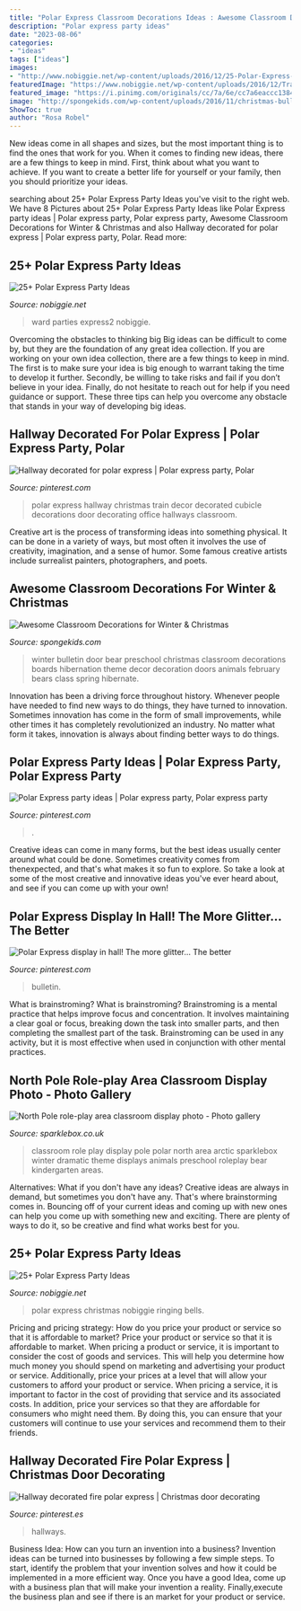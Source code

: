 ```yaml
---
title: "Polar Express Classroom Decorations Ideas : Awesome Classroom Decorations For Winter &amp; Christmas"
description: "Polar express party ideas"
date: "2023-08-06"
categories:
- "ideas"
tags: ["ideas"]
images:
- "http://www.nobiggie.net/wp-content/uploads/2016/12/25-Polar-Express-Party-Ideas-NoBiggie.net_.jpg"
featuredImage: "https://www.nobiggie.net/wp-content/uploads/2016/12/Train-Table.jpg"
featured_image: "https://i.pinimg.com/originals/cc/7a/6e/cc7a6eaccc1384269fef33528965053a.jpg"
image: "http://spongekids.com/wp-content/uploads/2016/11/christmas-bulletin-board/20-christmas-bulletin-board-ideas.jpg"
ShowToc: true
author: "Rosa Robel"
---
```



New ideas come in all shapes and sizes, but the most important thing is to find the ones that work for you. When it comes to finding new ideas, there are a few things to keep in mind. First, think about what you want to achieve. If you want to create a better life for yourself or your family, then you should prioritize your ideas.

	

		
searching about 25+ Polar Express Party Ideas you've visit to the right web. We have 8 Pictures about 25+ Polar Express Party Ideas like Polar Express party ideas | Polar express party, Polar express party, Awesome Classroom Decorations for Winter &amp; Christmas and also Hallway decorated for polar express | Polar express party, Polar. Read more:
		
    
## 25+ Polar Express Party Ideas

<img loading=lazy src="https://www.nobiggie.net/wp-content/uploads/2016/12/Train-Table.jpg" onerror="this.onerror=null;this.src='https://tse1.mm.bing.net/th?id=OIP.8ZwUSVfiChfunJADT6B5GwAAAA&amp;pid=15.1';" alt="25+ Polar Express Party Ideas">

_Source: nobiggie.net_

>ward parties express2 nobiggie. 

	

Overcoming the obstacles to thinking big
Big ideas can be difficult to come by, but they are the foundation of any great idea collection. If you are working on your own idea collection, there are a few things to keep in mind. The first is to make sure your idea is big enough to warrant taking the time to develop it further. Secondly, be willing to take risks and fail if you don’t believe in your idea. Finally, do not hesitate to reach out for help if you need guidance or support. These three tips can help you overcome any obstacle that stands in your way of developing big ideas.

    
## Hallway Decorated For Polar Express | Polar Express Party, Polar

<img loading=lazy src="https://i.pinimg.com/originals/cc/7a/6e/cc7a6eaccc1384269fef33528965053a.jpg" onerror="this.onerror=null;this.src='https://tse1.mm.bing.net/th?id=OIP.C5R22n_xFijOcFLj4mnlcAHaKG&amp;pid=15.1';" alt="Hallway decorated for polar express | Polar express party, Polar">

_Source: pinterest.com_

>polar express hallway christmas train decor decorated cubicle decorations door decorating office hallways classroom. 

	

Creative art is the process of transforming ideas into something physical. It can be done in a variety of ways, but most often it involves the use of creativity, imagination, and a sense of humor. Some famous creative artists include surrealist painters, photographers, and poets.

    
## Awesome Classroom Decorations For Winter &amp; Christmas

<img loading=lazy src="http://spongekids.com/wp-content/uploads/2016/11/christmas-bulletin-board/20-christmas-bulletin-board-ideas.jpg" onerror="this.onerror=null;this.src='https://tse3.mm.bing.net/th?id=OIP.DD_WEXMKLKaHmffS4ZytEwAAAA&amp;pid=15.1';" alt="Awesome Classroom Decorations for Winter &amp; Christmas">

_Source: spongekids.com_

>winter bulletin door bear preschool christmas classroom decorations boards hibernation theme decor decoration doors animals february bears class spring hibernate. 

	

Innovation has been a driving force throughout history. Whenever people have needed to find new ways to do things, they have turned to innovation. Sometimes innovation has come in the form of small improvements, while other times it has completely revolutionized an industry. No matter what form it takes, innovation is always about finding better ways to do things.

    
## Polar Express Party Ideas | Polar Express Party, Polar Express Party

<img loading=lazy src="https://i.pinimg.com/originals/92/21/fa/9221fa6cb2e5fa778b391fea9bb0c805.jpg" onerror="this.onerror=null;this.src='https://tse1.mm.bing.net/th?id=OIP.vw1C-7LPIT3WicEM7QIjggHaJ4&amp;pid=15.1';" alt="Polar Express party ideas | Polar express party, Polar express party">

_Source: pinterest.com_

>. 

	

Creative ideas can come in many forms, but the best ideas usually center around what could be done. Sometimes creativity comes from thenexpected, and that's what makes it so fun to explore. So take a look at some of the most creative and innovative ideas you've ever heard about, and see if you can come up with your own!

    
## Polar Express Display In Hall! The More Glitter... The Better

<img loading=lazy src="https://i.pinimg.com/originals/27/2a/68/272a689ba506642c67bbd376b0a27e85.jpg" onerror="this.onerror=null;this.src='https://tse3.mm.bing.net/th?id=OIP.RvK57BJQraHG_B5VAQfDLQHaFj&amp;pid=15.1';" alt="Polar Express display in hall! The more glitter... The better">

_Source: pinterest.com_

>bulletin. 

	

What is brainstroming?
What is brainstroming? Brainstroming is a mental practice that helps improve focus and concentration. It involves maintaining a clear goal or focus, breaking down the task into smaller parts, and then completing the smallest part of the task. Brainstroming can be used in any activity, but it is most effective when used in conjunction with other mental practices.

    
## North Pole Role-play Area Classroom Display Photo - Photo Gallery

<img loading=lazy src="http://www.sparklebox.co.uk/blue/gallery/gal611-615/_wp_generated/pp919baecc_0f.jpg" onerror="this.onerror=null;this.src='https://tse1.mm.bing.net/th?id=OIP.g-Fnkf5iAJUY8CQGLategQHaFU&amp;pid=15.1';" alt="North Pole role-play area classroom display photo - Photo gallery">

_Source: sparklebox.co.uk_

>classroom role play display pole polar north area arctic sparklebox winter dramatic theme displays animals preschool roleplay bear kindergarten areas. 

	

Alternatives: What if you don't have any ideas?
Creative ideas are always in demand, but sometimes you don't have any. That's where brainstorming comes in. Bouncing off of your current ideas and coming up with new ones can help you come up with something new and exciting. There are plenty of ways to do it, so be creative and find what works best for you.

    
## 25+ Polar Express Party Ideas

<img loading=lazy src="http://www.nobiggie.net/wp-content/uploads/2016/12/25-Polar-Express-Party-Ideas-NoBiggie.net_.jpg" onerror="this.onerror=null;this.src='https://tse4.mm.bing.net/th?id=OIP.W2NivuBI38J8d-An0w0amwHaHa&amp;pid=15.1';" alt="25+ Polar Express Party Ideas">

_Source: nobiggie.net_

>polar express christmas nobiggie ringing bells. 

	

Pricing and pricing strategy: How do you price your product or service so that it is affordable to market?
Price your product or service so that it is affordable to market. When pricing a product or service, it is important to consider the cost of goods and services. This will help you determine how much money you should spend on marketing and advertising your product or service. Additionally, price your prices at a level that will allow your customers to afford your product or service. When pricing a service, it is important to factor in the cost of providing that service and its associated costs. In addition, price your services so that they are affordable for consumers who might need them. By doing this, you can ensure that your customers will continue to use your services and recommend them to their friends.

    
## Hallway Decorated Fire Polar Express | Christmas Door Decorating

<img loading=lazy src="https://i.pinimg.com/736x/59/38/f1/5938f148cf348d0ad319048e95d832b8--hallways.jpg" onerror="this.onerror=null;this.src='https://tse1.mm.bing.net/th?id=OIP.n-ehoglPVnk1mY5pIbndtAHaKG&amp;pid=15.1';" alt="Hallway decorated fire polar express | Christmas door decorating">

_Source: pinterest.es_

>hallways. 

	

Business Idea: How can you turn an invention into a business?
Invention ideas can be turned into businesses by following a few simple steps. To start, identify the problem that your invention solves and how it could be implemented in a more efficient way. Once you have a good Idea, come up with a business plan that will make your invention a reality. Finally,execute the business plan and see if there is an market for your product or service.

